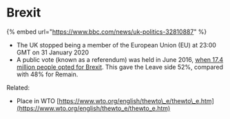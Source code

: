# Brexit

{% embed url="https://www.bbc.com/news/uk-politics-32810887" %}

* The UK stopped being a member of the European Union \(EU\) at 23:00 GMT on 31 January 2020
* A public vote \(known as a referendum\) was held in June 2016, [when 17.4 million people opted for Brexit](https://www.bbc.co.uk/news/politics/eu_referendum/results). This gave the Leave side 52%, compared with 48% for Remain.

Related: 

* Place in WTO [https://www.wto.org/english/thewto\_e/thewto\_e.htm](https://www.wto.org/english/thewto_e/thewto_e.htm)


